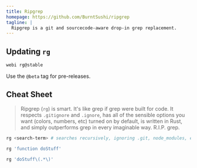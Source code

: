 ```yaml
---
title: Ripgrep
homepage: https://github.com/BurntSushi/ripgrep
tagline: |
  Ripgrep is a git and sourcecode-aware drop-in grep replacement.
---
```


## Updating `rg`

```bash
webi rg@stable
```

Use the `@beta` tag for pre-releases.

## Cheat Sheet

> Ripgrep (`rg`) is smart. It's like grep if grep were built for code. It
> respects `.gitignore` and `.ignore`, has all of the sensible options you want
> (colors, numbers, etc) turned on by default, is written in Rust, and simply
> outperforms grep in every imaginable way. R.I.P. grep.

```bash
rg <search-term> # searches recursively, ignoring .git, node_modules, etc
```

```bash
rg 'function doStuff'
```

```bash
rg 'doStuff\(.*\)'
```
